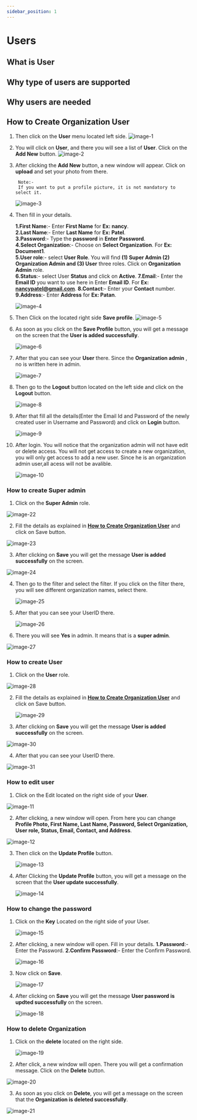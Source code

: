 ```yaml
---
sidebar_position: 1
---
```


# Users

## What is User
## Why type of users are supported
## Why users are needed
## How to Create Organization User
1. Then click on the **User** menu located left side. 
   ![image-1](https://github.com/Nancypatel1103/ComplianceClient/assets/153616269/ece42f31-af9b-42f0-963c-586377907586)

2. You will click on **User**, and there you will see a list of **User**. Click on the **Add New** button.
  ![image-2](https://github.com/Nancypatel1103/ComplianceClient/assets/153616269/f886917f-60cc-49e5-bdc4-08cd0a7a4732)

3. After clicking the **Add New** button, a new window will appear. Click on **upload** and set your photo from there. 
   ``` 
    Note:-
    If you want to put a profile picture, it is not mandatory to select it.
   ```
    ![image-3](https://github.com/Nancypatel1103/ComplianceClient/assets/153616269/56388823-4b3f-42a7-8dac-6c754a342da7)

4. Then fill in your details.

   **1.First Name**:- Enter **First Name** for **Ex: nancy**.            
   **2.Last Name**:- Enter **Last Name** for **Ex: Patel**.               
   **3.Password**:- Type the **password** in **Enter Password**.                     
   **4.Select Organization**:- Choose on **Select Organization**. For **Ex: Document1**.              
   **5.User role**:- select **User Role**. You will find **(1) Super Admin (2) Organization Admin and (3) User** three roles. Click on **Organization Admin** role.                      
   **6.Status**:-  select User **Status** and click on **Active**.
   **7.Email**:- Enter the **Email ID** you want to use here in Enter **Email ID**. For **Ex: nancypatel@gmail.com**.
   **8.Contact**:- Enter your **Contact** number.
   **9.Address**:- Enter **Address** for **Ex: Patan**.

   ![image-4](https://github.com/Nancypatel1103/ComplianceClient/assets/153616269/91369987-5ffa-42f6-b1f8-73d92d4491f7)

5. Then Click on the located right side **Save profile**.
   ![image-5](https://github.com/Nancypatel1103/ComplianceClient/assets/153616269/4aab5b11-1ea3-405a-96ba-d062c0d8e441)

6. As soon as you click on the **Save Profile** button, you will get a message on the screen that the **User is added successfully**.

   ![image-6](https://github.com/Nancypatel1103/ComplianceClient/assets/153616269/696c82b0-db2d-4489-bf49-35e51f3cfb20)


7. After that you can see your **User** there. Since the **Organization admin** , no is written here in admin.
   
   ![image-7](https://github.com/Nancypatel1103/ComplianceClient/assets/153616269/3b93b3cf-8d22-442c-9b6f-443b290e7563)


8. Then go to the **Logout** button located on the left side and click on the **Logout** button.
   
   ![image-8](https://github.com/Nancypatel1103/ComplianceClient/assets/153616269/105f4237-8c45-44a6-93a1-91b8629fc551)

9.  After that fill all the details(Enter the Email Id and Password of the newly created user in Username and Password) and click on **Login** button.
    
    ![image-9](https://github.com/Nancypatel1103/ComplianceClient/assets/153616269/cca44d23-b2fd-4c4f-9374-46e073446b8f)


10. After login. You will notice that the organization admin will not have edit or delete access. You will not get access to create a new organization, you will only get access to add a new user. Since he is an organization admin user,all acess will not be avalible.
    
    ![image-10](https://github.com/Nancypatel1103/ComplianceClient/assets/153616269/44caf202-bcbc-4d13-950e-fb2d1435ea05)
     

### How to create Super admin

1. Click on the **Super Admin** role.
   
  ![image-22](https://github.com/Nancypatel1103/ComplianceClient/assets/153616269/26659def-a6d3-4636-87db-6da133ded8d7)

2. Fill the details as explained in **[How to Create Organization User](#how-to-create-organization-user)** and click on Save button.
   
  ![image-23](https://github.com/Nancypatel1103/ComplianceClient/assets/153616269/47b574dd-a67e-427d-9f60-bf4c3dffaa54)

3. After clicking on **Save** you will get the message **User is added successfully** on the screen.
   
  ![image-24](https://github.com/Nancypatel1103/ComplianceClient/assets/153616269/67678f00-80b5-42bb-bd8a-6563f11ac99c)


4. Then go to the filter and select the filter. If you click on the filter there, you will see different organization names, select there.
   
   ![image-25](https://github.com/Nancypatel1103/ComplianceClient/assets/153616269/1e83e5a1-3c46-4e73-a488-cb9676fb537c)


5. After that you can see your UserID there.
   
   ![image-26](https://github.com/Nancypatel1103/ComplianceClient/assets/153616269/2912f833-f5a0-451e-aa4c-6df536f9ae16)


6. There you will see **Yes** in admin. It means that is a **super admin**.
   
  ![image-27](https://github.com/Nancypatel1103/ComplianceClient/assets/153616269/48d93496-b49d-4b8d-91de-e9e21aa4cfcc)
   
### How to create User

1. Click on the **User** role.
   
  ![image-28](https://github.com/Nancypatel1103/ComplianceClient/assets/153616269/75b80b2b-b342-4e73-9804-6d1bca1b16fe)

2. Fill the details as explained in **[How to Create Organization User](#how-to-create-organization-user)** and click on Save button.
   
   ![image-29](https://github.com/Nancypatel1103/ComplianceClient/assets/153616269/55c23683-0079-4f34-9976-5d3c5c744924)

3. After clicking on **Save** you will get the message **User is added successfully** on the screen.
   
  ![image-30](https://github.com/Nancypatel1103/ComplianceClient/assets/153616269/9adc05c0-b21d-4906-a19c-34e35a5e05e1)

4. After that you can see your UserID there.
   
  ![image-31](https://github.com/Nancypatel1103/ComplianceClient/assets/153616269/2f2e8ede-45e1-4b27-87cc-5d54e3f1c59a)

### How to edit user
1. Click on the Edit located on the right side of your **User**.
   
  ![image-11](https://github.com/Nancypatel1103/ComplianceClient/assets/153616269/1a91f00d-81f1-487f-b86c-b450004fdc68)

2. After clicking, a new window will open.  From here you can change **Profile Photo, First Name, Last Name, Password, Select Organization, User role, Status, Email, Contact, and Address**.
   
 ![image-12](https://github.com/Nancypatel1103/ComplianceClient/assets/153616269/a7c4c8f0-bf0d-46a9-aa4d-7199747e202d)

3. Then click on the **Update Profile** button.
   
   ![image-13](https://github.com/Nancypatel1103/ComplianceClient/assets/153616269/3708102b-4894-4a7d-8461-125ed4a46065)

4. After Clicking the **Update Profile** button, you will get a message on the screen that the **User update successfully**.
   
   ![image-14](https://github.com/Nancypatel1103/ComplianceClient/assets/153616269/8dd8811d-e0af-43cf-a071-99effc7509fd)


### How to change the password
1. Click on the **Key** Located on the right side of your User.
   
    ![image-15](https://github.com/Nancypatel1103/ComplianceClient/assets/153616269/b4a45d36-f57d-40c1-ae7c-0870b874665f)

2. After clicking, a new window will open. Fill in your details.
   **1.Password**:- Enter the Password.
   **2.Confirm Password**:- Enter the Confirm Password.

    ![image-16](https://github.com/Nancypatel1103/ComplianceClient/assets/153616269/b8506429-e42c-4569-b964-21bdabd2df28)

3. Now click on **Save**.
   
    ![image-17](https://github.com/Nancypatel1103/ComplianceClient/assets/153616269/a7395796-d55e-4404-94f5-28660915a75f)

4. After clicking on **Save** you will get the message **User password is updted successfully** on the screen.
   
    ![image-18](https://github.com/Nancypatel1103/ComplianceClient/assets/153616269/66aca8e1-306f-4144-91a7-d4c9e4ad6d56)

### How to delete Organization
1. Click on the **delete** located on the right side.
   
   ![image-19](https://github.com/Nancypatel1103/ComplianceClient/assets/153616269/ee18d70d-d158-4258-8614-489100f8d2b4)

2. After click, a new window will open. There you will get a confirmation message. Click on the **Delete** button.
   
  ![image-20](https://github.com/Nancypatel1103/ComplianceClient/assets/153616269/00f59fe9-e990-4a33-ab98-e960aacfc1e8)


3. As soon as you click on **Delete**, you will get a message on the screen that the **Organization is deleted successfully**.
   
  ![image-21](https://github.com/Nancypatel1103/ComplianceClient/assets/153616269/350c86d7-7a34-4b71-910d-c95056ff1b75)
   
